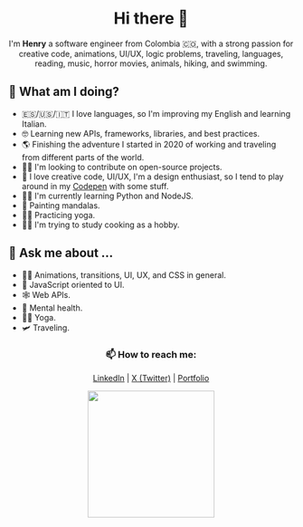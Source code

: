 <h1 align="center">Hi there 👋</h1>

<p align="center">
  I'm <strong>Henry</strong> a software engineer from Colombia 🇨🇴, with a strong passion for creative code, animations, UI/UX, logic problems, traveling, languages, reading, music, horror movies, animals, hiking, and swimming.
</p>


## 🌱 What am I doing?

* 🇪🇸/🇺🇸/🇮🇹 I love languages, so I'm improving my English and learning Italian.
* 🤓 Learning new APIs, frameworks, libraries, and best practices.
* 🌎 Finishing the adventure I started in 2020 of working and traveling from different parts of the world.
* 🕵️‍♂️ I'm looking to contribute on open-source projects.
* 🧪 I love creative code, UI/UX, I'm a design enthusiast, so I tend to play around in my [Codepen](https://codepen.io/HenryZarza/) with some stuff.
* 👨‍💻 I'm currently learning Python and NodeJS.
* 🎨 Painting mandalas.
* 🧘‍♂️ Practicing yoga.
* 👨‍🍳 I'm trying to study cooking as a hobby.


## 💬 Ask me about ...

* 🧑‍🎨 Animations, transitions, UI, UX, and CSS in general.
* 📒 JavaScript oriented to UI.
* 🕸️ Web APIs.
* 🍃 Mental health.
* 🧘‍♂️ Yoga.
* 🛩️ Traveling.


<h3 align="center"> 📫 How to reach me: </h3>

<p align="center">
  <a href="https://www.linkedin.com/in/henryzarza">LinkedIn</a>
  |
  <a href="https://twitter.com/henry_zarza">X (Twitter)</a>
  |
  <a href="https://henryzarza.vercel.app/">Portfolio</a>
</p>

<p align="center">
    <img src="https://media.giphy.com/media/1QffP8E6nk4gKYZO5S/giphy.gif" width=224>
</p>
